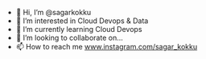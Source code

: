 - 👋 Hi, I’m @sagarkokku
- 👀 I’m interested in Cloud Devops & Data 
- 🌱 I’m currently learning Cloud Devops
- 💞️ I’m looking to collaborate on...
- 📫 How to reach me www.instagram.com/sagar_kokku

<!---
sagarkokku/sagarkokku is a ✨ special ✨ repository because its `README.md` (this file) appears on your GitHub profile.
You can click the Preview link to take a look at your changes.
--->
